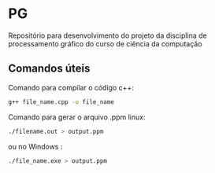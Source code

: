 # PG
Repositório para desenvolvimento do projeto da disciplina de processamento gráfico do curso de ciência da computação

## Comandos úteis

Comando para compilar o código c++:

```bash
g++ file_name.cpp -o file_name
```

Comando para gerar o arquivo .ppm linux:

```bash
./filename.out > output.ppm
```

ou no Windows :

```bash
./file_name.exe > output.ppm
```
